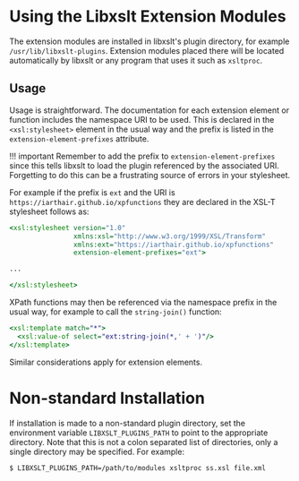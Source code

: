 # Using the Libxslt Extension Modules

The extension modules are installed in libxslt's plugin directory, for example
`/usr/lib/libxslt-plugins`. Extension modules placed there will be located
automatically by libxslt or any program that uses it such as `xsltproc`.

## Usage

Usage is straightforward.  The documentation for each extension element or
function includes the namespace URI to be used. This is declared in the
`<xsl:stylesheet>` element in the usual way and the prefix is listed in the
`extension-element-prefixes` attribute.

!!! important
    Remember to add the prefix to `extension-element-prefixes` since this tells
    libxslt to load the plugin referenced by the associated URI.  Forgetting to
    do this can be a frustrating source of errors in your stylesheet.

For example if the prefix is `ext` and the URI is `https://iarthair.github.io/xpfunctions`
they are declared in the XSL-T stylesheet follows as:

```xsl
<xsl:stylesheet version="1.0"
                xmlns:xsl="http://www.w3.org/1999/XSL/Transform"
                xmlns:ext="https://iarthair.github.io/xpfunctions"
                extension-element-prefixes="ext">

...

</xsl:stylesheet>
```

XPath functions may then be referenced via the namespace prefix in the usual
way, for example to call the `string-join()` function:

```xsl
<xsl:template match="*">
  <xsl:value-of select="ext:string-join(*,' + ')"/>
</xsl:template>
```

Similar considerations apply for extension elements.

# Non-standard Installation

If installation is made to a non-standard plugin directory, set the environment
variable `LIBXSLT_PLUGINS_PATH` to point to the appropriate directory.  Note
that this is not a colon separated list of directories, only a single directory
may be specified. For example:

```sh
$ LIBXSLT_PLUGINS_PATH=/path/to/modules xsltproc ss.xsl file.xml
```



